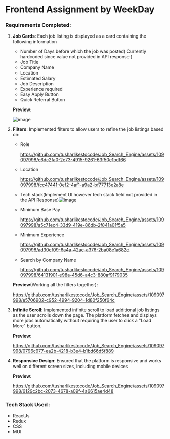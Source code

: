 # Frontend Assignment by WeekDay

### Requirements Completed:

1. **Job Cards**: Each job listing is displayed as a card containing the following information
   * Number of Days before which the job was posted( Currently hardcoded since value not provided in API response )
   * Job Title
   * Company Name
   * Location
   * Estimated Salary
   * Job Description
   * Experience required
   * Easy Apply Button
   * Quick Referral Button

   **Preview:**

   ![image](https://github.com/tusharlikestocode/Job_Search_Engine/assets/109097998/b36b163e-2959-418a-8f1a-2f3d30987d2b)

2. **Filters**: Implemented filters to allow users to refine the job listings based on:
   * Role

     https://github.com/tusharlikestocode/Job_Search_Engine/assets/109097998/e6dc2fa0-2e73-4915-9261-63f50e1bdf66


   * Location

     https://github.com/tusharlikestocode/Job_Search_Engine/assets/109097998/fcc47441-0ef2-4af1-a9a2-bf77713e2a8e

   * Tech stack(Implement UI however tech stack field not provided in the API Response)![image](https://github.com/tusharlikestocode/Job_Search_Engine/assets/109097998/ef926af2-26ff-4b9f-b03c-db095d6e03d7)

   * Minimum Base Pay

     https://github.com/tusharlikestocode/Job_Search_Engine/assets/109097998/a5c71ec4-33d9-419e-86db-2f841a01f5a5


   * Minimum Experience

     https://github.com/tusharlikestocode/Job_Search_Engine/assets/109097998/ad30ef09-6a4a-42ae-a376-2ba08e1a682d


   * Search by Company Name

     https://github.com/tusharlikestocode/Job_Search_Engine/assets/109097998/64131901-e98a-45d6-a4c3-880af9179035



   **Preview**(Working all the filters together):


   https://github.com/tusharlikestocode/Job_Search_Engine/assets/109097998/e5706902-c952-4994-9204-1d80f250f64c


3. **Infinite Scroll**: Implemented infinite scroll to load additional job listings as the user scrolls down the page. The platform fetches and displays more jobs automatically without requiring the user to click a "Load More" button.

   **Preview:**

   https://github.com/tusharlikestocode/Job_Search_Engine/assets/109097998/0796c977-ea2b-4218-b3e4-b1bd66d5f889


4. **Responsive Design**: Ensured that the platform is responsive and works well on different screen sizes, including mobile devices

   **Preview:**

   https://github.com/tusharlikestocode/Job_Search_Engine/assets/109097998/6129c2bc-2073-4678-a09f-4a6615ae4d48



### Tech Stack Used :

* ReactJs
* Redux
* CSS
* MUI
